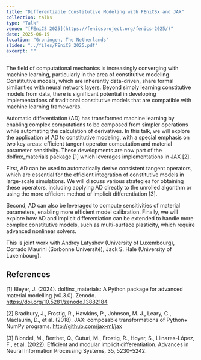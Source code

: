 ```yaml
---
title: "Differentiable Constitutive Modeling with FEniCSx and JAX"
collection: talks
type: "Talk"
venue: "[FEniCS 2025](https://fenicsproject.org/fenics-2025/)"
date: 2025-06-19
location: "Groningen, The Netherlands"
slides: "../files/FEniCS_2025.pdf"
excerpt: ""
---
```



The field of computational mechanics is increasingly converging with machine learning, particularly in the area of constitutive modeling. Constitutive models, which are inherently data-driven, share formal similarities with neural network layers. Beyond simply learning constitutive models from data, there is significant potential in developing implementations of traditional constitutive models that are compatible with machine learning frameworks.

Automatic differentiation (AD) has transformed machine learning by enabling complex computations to be composed from simpler operations while automating the calculation of derivatives. In this talk, we will explore the application of AD to constitutive modeling, with a special emphasis on two key areas: efficient tangent operator computation and material parameter sensitivity. These developments are now part of the dolfinx_materials package [1] which leverages implementations in JAX [2].

First, AD can be used to automatically derive consistent tangent operators, which are essential for the efficient integration of constitutive models in large-scale simulations. We will discuss various strategies for obtaining these operators, including applying AD directly to the unrolled algorithm or using the more efficient method of implicit differentiation [3]. 

Second, AD can also be leveraged to compute sensitivities of material parameters, enabling more efficient model calibration. Finally, we will explore how AD and implicit differentiation can be extended to handle more complex constitutive models, such as multi-surface plasticity, which require advanced nonlinear solvers.

This is joint work with Andrey Latyshev (University of Luxembourg), Corrado Maurini
(Sorbonne Université), Jack S. Hale (University of Luxembourg).

## References

[1] Bleyer, J. (2024). dolfinx_materials: A Python package for advanced material modelling (v0.3.0).
Zenodo. https://doi.org/10.5281/zenodo.13882184

[2] Bradbury, J., Frostig, R., Hawkins, P., Johnson, M. J., Leary, C., Maclaurin, D., et al. (2018). JAX:
composable transformations of Python+ NumPy programs. http://github.com/jax-ml/jax

[3] Blondel, M., Berthet, Q., Cuturi, M., Frostig, R., Hoyer, S., Llinares-López, F., et al. (2022).
Efficient and modular implicit differentiation. Advances in Neural Information Processing Systems,
35, 5230–5242.